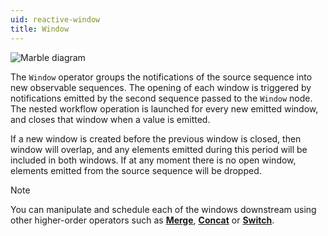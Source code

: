 ```yaml
---
uid: reactive-window
title: Window
---
```


![Marble diagram](~/images/reactive-window.svg)

The `Window` operator groups the notifications of the source sequence into new observable sequences. The opening of each window is triggered by notifications emitted by the second sequence passed to the `Window` node. The nested workflow operation is launched for every new emitted window, and closes that window when a value is emitted.

If a new window is created before the previous window is closed, then window will overlap, and any elements emitted during this period will be included in both windows. If at any moment there is no open window, elements emitted from the source sequence will be dropped.

> [!Note]
> You can manipulate and schedule each of the windows downstream using other higher-order operators such as [**Merge**](xref:Bonsai.Reactive.Merge), [**Concat**](xref:Bonsai.Reactive.Concat) or [**Switch**](xref:Bonsai.Reactive.Switch).
